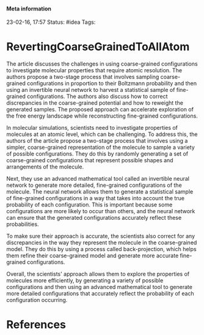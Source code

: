 #### Meta information
23-02-16, 17:57
Status: #idea
Tags: 





# RevertingCoarseGrainedToAllAtom

The article discusses the challenges in using coarse-grained configurations to investigate molecular properties that require atomic resolution. The authors propose a two-stage process that involves sampling coarse-grained configurations in proportion to their Boltzmann probability and then using an invertible neural network to harvest a statistical sample of fine-grained configurations. The authors also discuss how to correct discrepancies in the coarse-grained potential and how to reweight the generated samples. The proposed approach can accelerate exploration of the free energy landscape while reconstructing fine-grained configurations.








In molecular simulations, scientists need to investigate properties of molecules at an atomic level, which can be challenging. To address this, the authors of the article propose a two-stage process that involves using a simpler, coarse-grained representation of the molecule to sample a variety of possible configurations. They do this by randomly generating a set of coarse-grained configurations that represent possible shapes and arrangements of the molecule.

Next, they use an advanced mathematical tool called an invertible neural network to generate more detailed, fine-grained configurations of the molecule. The neural network allows them to generate a statistical sample of fine-grained configurations in a way that takes into account the true probability of each configuration. This is important because some configurations are more likely to occur than others, and the neural network can ensure that the generated configurations accurately reflect these probabilities.

To make sure their approach is accurate, the scientists also correct for any discrepancies in the way they represent the molecule in the coarse-grained model. They do this by using a process called back-projection, which helps them refine their coarse-grained model and generate more accurate fine-grained configurations.

Overall, the scientists' approach allows them to explore the properties of molecules more efficiently, by generating a variety of possible configurations and then using an advanced mathematical tool to generate more detailed configurations that accurately reflect the probability of each configuration occurring.





# References
